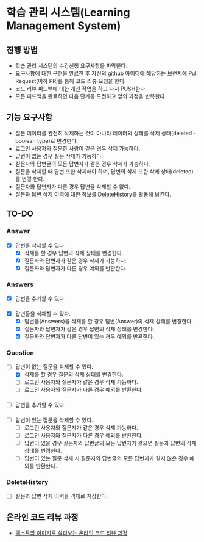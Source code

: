 # 학습 관리 시스템(Learning Management System)
## 진행 방법
* 학습 관리 시스템의 수강신청 요구사항을 파악한다.
* 요구사항에 대한 구현을 완료한 후 자신의 github 아이디에 해당하는 브랜치에 Pull Request(이하 PR)를 통해 코드 리뷰 요청을 한다.
* 코드 리뷰 피드백에 대한 개선 작업을 하고 다시 PUSH한다.
* 모든 피드백을 완료하면 다음 단계를 도전하고 앞의 과정을 반복한다.

## 기능 요구사항
* 질문 데이터를 완전히 삭제하는 것이 아니라 데이터의 상태를 삭제 상태(deleted - boolean type)로 변경한다.
* 로그인 사용자와 질문한 사람이 같은 경우 삭제 가능하다.
* 답변이 없는 경우 질문 삭제가 가능하다.
* 질문자와 답변글의 모든 답변자가 같은 경우 삭제가 가능하다.
* 질문을 삭제할 때 답변 또한 삭제해야 하며, 답변의 삭제 또한 삭제 상태(deleted)를 변경
  한다.
* 질문자와 답변자가 다른 경우 답변을 삭제할 수 없다.
* 질문과 답변 삭제 이력에 대한 정보를 DeleteHistory를 활용해 남긴다.

## TO-DO
### Answer
* [X] 답변을 삭제할 수 있다.
    * [X] 삭제를 할 경우 답변의 삭제 상태를 변경한다.
    * [X] 질문자와 답변자가 같은 경우 삭제가 가능하다.
    * [X] 질문자와 답변자가 다른 경우 예외를 반환한다.

### Answers
* [X] 답변을 추가할 수 있다.
####
* [X] 답변들을 삭제할 수 있다.
    * [X] 답변들(Answers)을 삭제를 할 경우 답변(Answer)의 삭제 상태를 변경한다.
    * [X] 질문자와 답변자가 같은 경우 답변의 삭제 상태를 변경한다.
    * [X] 질문자와 답변자가 다른 답변이 있는 경우 예외를 반환한다.

### Question
* [ ] 답변이 없는 질문을 삭제할 수 있다.
    * [X] 삭제를 할 경우 질문의 삭제 상태를 변경한다.
    * [ ] 로그인 사용자와 질문자가 같은 경우 삭제 가능하다.
    * [ ] 로그인 사용자와 질문자가 다른 경우 예외를 반환한다.
####
* [ ] 답변을 추가할 수 있다.
####
* [ ] 답변이 있는 질문을 삭제할 수 있다.
    * [ ] 로그인 사용자와 질문자가 같은 경우 삭제 가능하다.
    * [ ] 로그인 사용자와 질문자가 다른 경우 예외를 반환한다.
    * [ ] 답변이 있을 경우 질문자와 답변글의 모든 답변자가 같으면 질문과 답변의 삭제 상태를 변경한다.
    * [ ] 답변이 있는 질문 삭제 시 질문자와 답변글의 모든 답변자가 같지 않은 경우 예외를 반환한다.

### DeleteHistory
* [ ] 질문과 답변 삭제 이력을 객체로 저장한다.

## 온라인 코드 리뷰 과정
* [텍스트와 이미지로 살펴보는 온라인 코드 리뷰 과정](https://github.com/next-step/nextstep-docs/tree/master/codereview)
